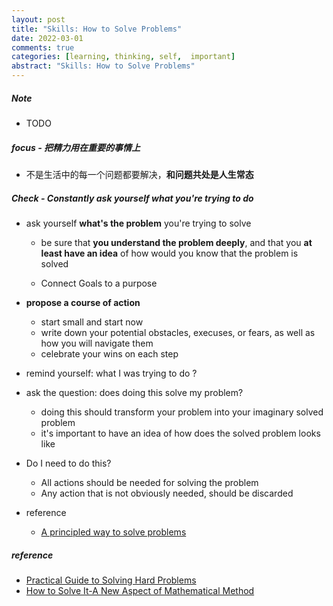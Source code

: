 ```yaml
---
layout: post
title: "Skills: How to Solve Problems"
date: 2022-03-01
comments: true
categories: [learning, thinking, self,  important]
abstract: "Skills: How to Solve Problems"
---
```


##### Note
* TODO 

##### focus - 把精力用在重要的事情上 
* 不是生活中的每一个问题都要解决，**和问题共处是人生常态**    


##### Check -   Constantly ask yourself what you're trying to do  
* ask yourself **what's the problem** you're trying to solve  
    + be sure that **you understand the problem deeply**, and that you **at least have an idea** of how would you know that the problem is solved  

    + Connect Goals to a purpose   
             
* **propose a course of action**  
    + start small and start now  
    + write down your potential obstacles, execuses, or fears, as well as how you will navigate them  
    + celebrate your wins on each step  

* remind yourself: what I was trying to do ?

* ask the question: does doing this solve my problem?  
    + doing this should transform your problem into your imaginary solved problem 
    + it's important to have an idea of how does the solved problem looks like  

* Do I need to do this?  
    + All actions should be needed for solving the problem  
    + Any action that is not obviously needed, should be discarded  

* reference 
    + [A principled way to solve problems](https://emasquil.github.io/posts/solving-problems/)


##### reference
* [Practical Guide to Solving Hard Problems](https://praeclarum.org/2022/02/19/hard-problems.html)
* [How to Solve It-A New Aspect of Mathematical Method](https://book.douban.com/subject/1456890/)
